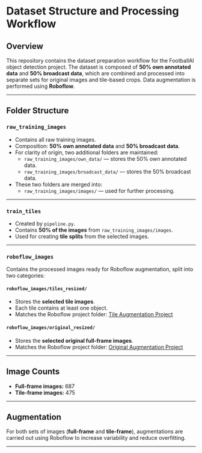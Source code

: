 # Dataset Structure and Processing Workflow

## Overview
This repository contains the dataset preparation workflow for the FootballAI object detection project. The dataset is composed of **50% own annotated data** and **50% broadcast data**, which are combined and processed into separate sets for original images and tile-based crops. Data augmentation is performed using **Roboflow**.

---

## Folder Structure

### `raw_training_images`
- Contains all raw training images.
- Composition: **50% own annotated data** and **50% broadcast data**.
- For clarity of origin, two additional folders are maintained:
  - `raw_training_images/own_data/` — stores the 50% own annotated data.
  - `raw_training_images/broadcast_data/` — stores the 50% broadcast data.
- These two folders are merged into:
  - `raw_training_images/images/` — used for further processing.

---

### `train_tiles`
- Created by `pipeline.py`.
- Contains **50% of the images** from `raw_training_images/images`.
- Used for creating **tile splits** from the selected images.

---

### `roboflow_images`
Contains the processed images ready for Roboflow augmentation, split into two categories:

#### `roboflow_images/tiles_resized/`
- Stores the **selected tile images**.
- Each tile contains at least one object.
- Matches the Roboflow project folder:
  [Tile Augmentation Project](https://app.roboflow.com/footballai-xndiy/1-2-tileaugmentation/1)

#### `roboflow_images/original_resized/`
- Stores the **selected original full-frame images**.
- Matches the Roboflow project folder:
  [Original Augmentation Project](https://app.roboflow.com/footballai-xndiy/2-2-originalaugmentation/1)

---

## Image Counts
- **Full-frame images:** 687  
- **Tile-frame images:** 475

---

## Augmentation
For both sets of images (**full-frame** and **tile-frame**), augmentations are carried out using Roboflow to increase variability and reduce overfitting.

---
